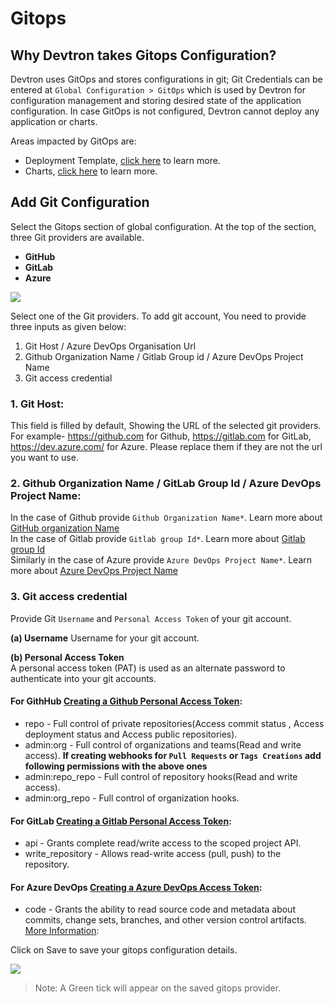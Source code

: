 # Gitops

## Why Devtron takes Gitops Configuration?
Devtron uses GitOps and stores configurations in git; Git Credentials can be entered at `Global Configuration > GitOps` which is used by Devtron for configuration management and storing desired state of the application configuration. 
In case GitOps is not configured, Devtron cannot deploy any application or charts. 


Areas impacted by GitOps are:

* Deployment Template, [click here](https://docs.devtron.ai/user-guide/creating-application/deployment-template) to learn more.
* Charts, [click here](https://docs.devtron.ai/user-guide/deploy-chart) to learn more.


## Add Git Configuration

Select the Gitops section of global configuration. At the top of the section, three Git providers are available.

* **GitHub**
* **GitLab**
* **Azure**

![](../../.gitbook/assets/gc-gitops-provider.png)

Select one of the Git providers. To add git account, You need to provide three inputs as given below:
1. Git Host / Azure DevOps Organisation Url <br />
2. Github Organization Name / Gitlab Group id / Azure DevOps Project Name <br />
3. Git access credential <br />

### 1. Git Host: 

This field is filled by default, Showing the URL of the selected git providers. For example- https://github.com for Github, https://gitlab.com for GitLab, https://dev.azure.com/ for Azure. Please replace them if they are not the url you want to use.

### 2. Github Organization Name / GitLab Group Id / Azure DevOps Project Name:

In the case of Github provide `Github Organization Name*`. Learn more about [GitHub organization Name](https://docs.github.com/en/github/setting-up-and-managing-organizations-and-teams/about-organizations) <br />
In the case of Gitlab provide `Gitlab group Id*`. Learn more about [Gitlab group Id](https://docs.gitlab.com/ee/user/group/) <br />
Similarly in the case of Azure provide `Azure DevOps Project Name*`. Learn more about [Azure DevOps Project Name](https://docs.microsoft.com/en-us/azure/devops/organizations/projects/create-project?view=azure-devops&tabs=preview-page)

### 3. Git access credential

Provide Git `Username` and `Personal Access Token` of your git account. 

**\(a\) Username** 
Username for your git account.

**\(b\) Personal Access Token**  
A personal access token (PAT) is used as an alternate password to authenticate into your git accounts. 

#### For GithHub [Creating a Github Personal Access Token](https://docs.github.com/en/github/authenticating-to-github/creating-a-personal-access-token):

* repo - Full control of private repositories(Access commit status , Access deployment status and Access public repositories).
* admin:org - Full control of organizations and teams(Read and write access).
**If creating webhooks for `Pull Requests` or `Tags Creations` add following permissions with the above ones**
* admin:repo_repo - Full control of repository hooks(Read and write access).
* admin:org_repo - Full control of organization hooks.

#### For GitLab [Creating a Gitlab Personal Access Token](https://docs.gitlab.com/ee/user/profile/personal_access_tokens.html):

* api - Grants complete read/write access to the scoped project API.
* write_repository - Allows read-write access (pull, push) to the repository. 

#### For Azure DevOps [Creating a Azure DevOps Access Token](https://docs.microsoft.com/en-us/azure/devops/organizations/accounts/use-personal-access-tokens-to-authenticate?view=azure-devops&tabs=preview-page): 

* code - Grants the ability to read source code and metadata about commits, change sets, branches, and other version control artifacts.
[More Information](https://docs.microsoft.com/en-us/azure/devops/integrate/get-started/authentication/oauth?view=azure-devops#scopes):

Click on Save to save your gitops configuration details.
 

![](../../.gitbook/assets/gc-gitops-save.png)

> Note: A Green tick will appear on the saved gitops provider.